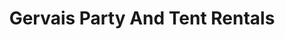 ---
title: "Gervais Party And Tent Rentals"
url: /scarborough/gervais-party-and-tent-rentals/
shop: storage rental
---
